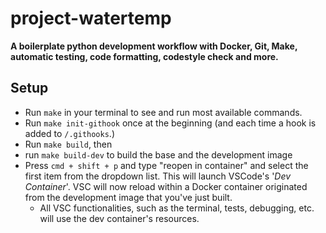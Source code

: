 # project-watertemp

**A boilerplate python development workflow with Docker, Git, Make, automatic
testing, code formatting, codestyle check and more.**

## Setup

+ Run `make` in your terminal to see and run most available commands.
+ Run `make init-githook` once at the beginning (and each time a hook is added
  to `/.githooks`.)
+ Run `make build`, then
+ run `make build-dev` to build the base and the development image
+ Press `cmd + shift + p` and type "reopen in container" and select the first
  item from the dropdown list. This will launch VSCode's '*Dev Container*'.
  VSC will now reload within a Docker container originated from the development
  image that you've just built.
  + All VSC functionalities, such as the terminal, tests, debugging, etc. will
    use the dev container's resources.
